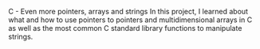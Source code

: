 C - Even more pointers, arrays and strings In this project, I learned about what and how to use pointers to pointers and multidimensional arrays in C as well as the most common C standard library functions to manipulate strings.
